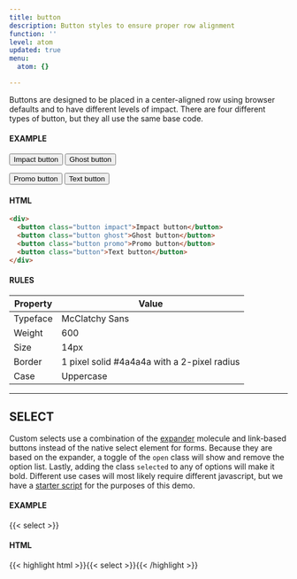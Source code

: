 ```yaml
---
title: button
description: Button styles to ensure proper row alignment
function: ''
level: atom
updated: true
menu:
  atom: {}

---
```

Buttons are designed to be placed in a center-aligned row using browser defaults and to have different levels of impact. There are four different types of button, but they all use the same base code.

#### EXAMPLE

<div>
<button class="impact button">Impact button</button>
<button class="ghost button">Ghost button</button>

<button class="promo button">Promo button</button>
<button class="button">Text button</button>
</div>

#### HTML

```html
<div>
  <button class="button impact">Impact button</button>
  <button class="button ghost">Ghost button</button>
  <button class="button promo">Promo button</button>
  <button class="button">Text button</button>
</div>
```

#### RULES

| Property | Value |
| --- | --- |
| Typeface | McClatchy Sans |
| Weight | 600 |
| Size | 14px |
| Border | 1 pixel solid #4a4a4a with a 2-pixel radius |
| Case | Uppercase |

---

## SELECT

Custom selects use a combination of the [expander](../expander) molecule and link-based buttons instead of the native select element for forms. Because they are based on the expander, a toggle of the `open` class will show and remove the option list. Lastly, adding the class `selected` to any of options will make it bold. Different use cases will most likely require different javascript, but we have a [starter script](/js/select.js) for the purposes of this demo.

#### EXAMPLE

<div class="grid" style="grid-template-columns: 300px 1fr;">
{{< select >}}
</div>

<script async src="/js/select.js"></script>

#### HTML

{{< highlight html >}}{{< select >}}{{< /highlight >}}

